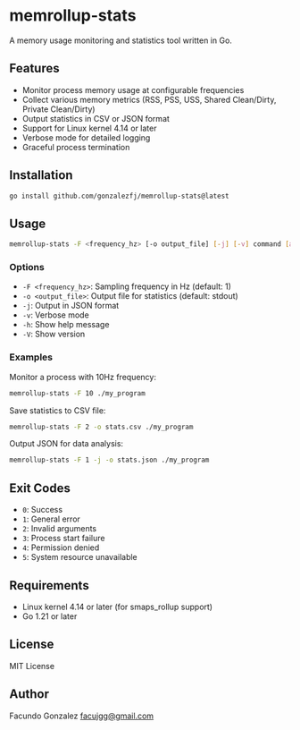 # memrollup-stats

A memory usage monitoring and statistics tool written in Go.

## Features

- Monitor process memory usage at configurable frequencies
- Collect various memory metrics (RSS, PSS, USS, Shared Clean/Dirty, Private Clean/Dirty)
- Output statistics in CSV or JSON format
- Support for Linux kernel 4.14 or later
- Verbose mode for detailed logging
- Graceful process termination

## Installation

```bash
go install github.com/gonzalezfj/memrollup-stats@latest
```

## Usage

```bash
memrollup-stats -F <frequency_hz> [-o output_file] [-j] [-v] command [args...]
```

### Options

- `-F <frequency_hz>`: Sampling frequency in Hz (default: 1)
- `-o <output_file>`: Output file for statistics (default: stdout)
- `-j`: Output in JSON format
- `-v`: Verbose mode
- `-h`: Show help message
- `-V`: Show version

### Examples

Monitor a process with 10Hz frequency:

```bash
memrollup-stats -F 10 ./my_program
```

Save statistics to CSV file:

```bash
memrollup-stats -F 2 -o stats.csv ./my_program
```

Output JSON for data analysis:

```bash
memrollup-stats -F 1 -j -o stats.json ./my_program
```

## Exit Codes

- `0`: Success
- `1`: General error
- `2`: Invalid arguments
- `3`: Process start failure
- `4`: Permission denied
- `5`: System resource unavailable

## Requirements

- Linux kernel 4.14 or later (for smaps_rollup support)
- Go 1.21 or later

## License

MIT License

## Author

Facundo Gonzalez <facujgg@gmail.com>
